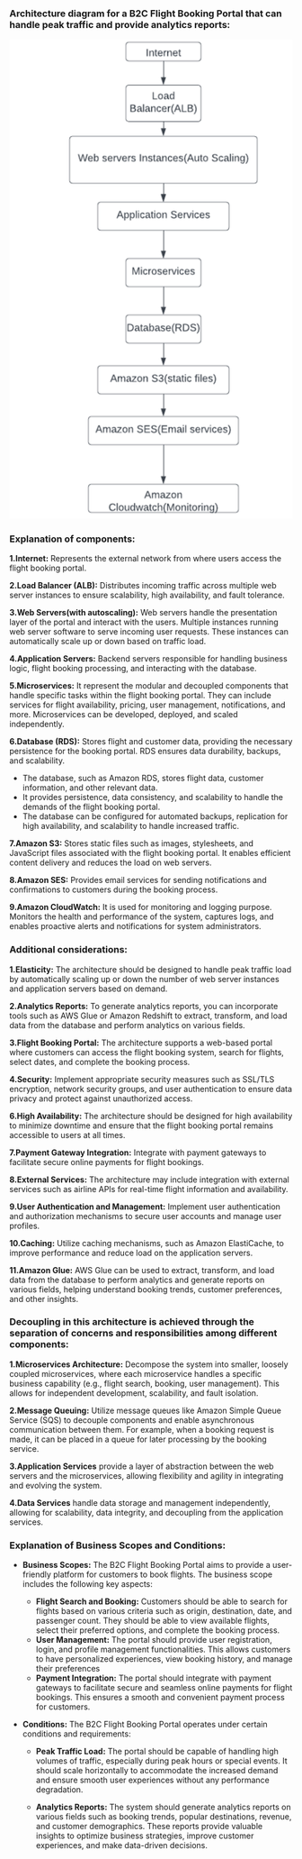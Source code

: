 ### Architecture diagram for a B2C Flight Booking Portal that can handle peak traffic and provide analytics reports:
![preview](architectureB2C.png)

### Explanation of components:
**1.Internet:** Represents the external network from where users access the flight booking portal.

**2.Load Balancer (ALB):** Distributes incoming traffic across multiple web server instances to ensure scalability, high availability, and fault tolerance.

**3.Web Servers(with autoscaling):** Web servers handle the presentation layer of the portal and interact with the users. Multiple instances running web server software to serve incoming user requests. These instances can automatically scale up or down based on traffic load.

**4.Application Servers:** Backend servers responsible for handling business logic, flight booking processing, and interacting with the database.

**5.Microservices:** It represent the modular and decoupled components that handle specific tasks within the flight booking portal. They can include services for flight availability, pricing, user management, notifications, and more. Microservices can be developed, deployed, and scaled independently.

**6.Database (RDS):** Stores flight and customer data, providing the necessary persistence for the booking portal. RDS ensures data durability, backups, and scalability.
* The database, such as Amazon RDS, stores flight data, customer information, and other relevant data.
* It provides persistence, data consistency, and scalability to handle the demands of the flight booking portal.
* The database can be configured for automated backups, replication for high availability, and scalability to handle increased traffic.

**7.Amazon S3:** Stores static files such as images, stylesheets, and JavaScript files associated with the flight booking portal. It enables efficient content delivery and reduces the load on web servers.

**8.Amazon SES:** Provides email services for sending notifications and confirmations to customers during the booking process.

**9.Amazon CloudWatch:** It is used for monitoring and logging purpose. Monitors the health and performance of the system, captures logs, and enables proactive alerts and notifications for system administrators.

### Additional considerations:

**1.Elasticity:** The architecture should be designed to handle peak traffic load by automatically scaling up or down the number of web server instances and application servers based on demand.

**2.Analytics Reports:** To generate analytics reports, you can incorporate tools such as AWS Glue or Amazon Redshift to extract, transform, and load data from the database and perform analytics on various fields.

**3.Flight Booking Portal:** The architecture supports a web-based portal where customers can access the flight booking system, search for flights, select dates, and complete the booking process.

**4.Security:** Implement appropriate security measures such as SSL/TLS encryption, network security groups, and user authentication to ensure data privacy and protect against unauthorized access.

**6.High Availability:** The architecture should be designed for high availability to minimize downtime and ensure that the flight booking portal remains accessible to users at all times.

**7.Payment Gateway Integration:** Integrate with payment gateways to facilitate secure online payments for flight bookings.

**8.External Services:** The architecture may include integration with external services such as airline APIs for real-time flight information and availability.

**9.User Authentication and Management:** Implement user authentication and authorization mechanisms to secure user accounts and manage user profiles.

**10.Caching:** Utilize caching mechanisms, such as Amazon ElastiCache, to improve performance and reduce load on the application servers.

**11.Amazon Glue:** AWS Glue can be used to extract, transform, and load data from the database to perform analytics and generate reports on various fields, helping understand booking trends, customer preferences, and other insights.

### Decoupling in this architecture is achieved through the separation of concerns and responsibilities among different components:
**1.Microservices Architecture:** Decompose the system into smaller, loosely coupled microservices, where each microservice handles a specific business capability (e.g., flight search, booking, user management). This allows for independent development, scalability, and fault isolation.

**2.Message Queuing:** Utilize message queues like Amazon Simple Queue Service (SQS) to decouple components and enable asynchronous communication between them. For example, when a booking request is made, it can be placed in a queue for later processing by the booking service.

**3.Application Services** provide a layer of abstraction between the web servers and the microservices, allowing flexibility and agility in integrating and evolving the system.

**4.Data Services** handle data storage and management independently, allowing for scalability, data integrity, and decoupling from the application services.

### Explanation of Business Scopes and Conditions:

* **Business Scopes:** The B2C Flight Booking Portal aims to provide a user-friendly platform for customers to book flights. The business scope includes the following key aspects:
  * **Flight Search and Booking:** Customers should be able to search for flights based on various criteria such as origin, destination, date, and passenger count. They should be able to view available flights, select their preferred options, and complete the booking process.
  * **User Management:** The portal should provide user registration, login, and profile management functionalities. This allows customers to have personalized experiences, view booking history, and manage their preferences
  * **Payment Integration:** The portal should integrate with payment gateways to facilitate secure and seamless online payments for flight bookings. This ensures a smooth and convenient payment process for customers.  

* **Conditions:** The B2C Flight Booking Portal operates under certain conditions and requirements:
  
  * **Peak Traffic Load:** The portal should be capable of handling high volumes of traffic, especially during peak hours or special events. It should scale horizontally to accommodate the increased demand and ensure smooth user experiences without any performance degradation.

  * **Analytics Reports:** The system should generate analytics reports on various fields such as booking trends, popular destinations, revenue, and customer demographics. These reports provide valuable insights to optimize business strategies, improve customer experiences, and make data-driven decisions.




